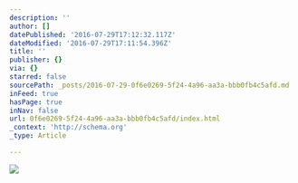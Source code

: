 ```yaml
---
description: ''
author: []
datePublished: '2016-07-29T17:12:32.117Z'
dateModified: '2016-07-29T17:11:54.396Z'
title: ''
publisher: {}
via: {}
starred: false
sourcePath: _posts/2016-07-29-0f6e0269-5f24-4a96-aa3a-bbb0fb4c5afd.md
inFeed: true
hasPage: true
inNav: false
url: 0f6e0269-5f24-4a96-aa3a-bbb0fb4c5afd/index.html
_context: 'http://schema.org'
_type: Article

---
```

![](https://the-grid-user-content.s3-us-west-2.amazonaws.com/f5dc94cd-e217-4675-9747-9812610ad3ef.jpg)